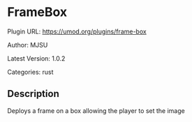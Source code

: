 # FrameBox

Plugin URL: https://umod.org/plugins/frame-box

Author: MJSU

Latest Version: 1.0.2

Categories: rust

## Description

Deploys a frame on a box allowing the player to set the image
